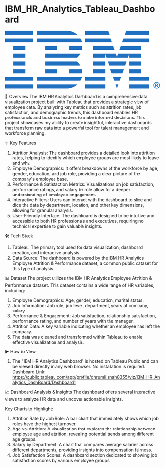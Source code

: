 # IBM_HR_Analytics_Tableau_Dashboard
![IBM Banner](https://github.com/dhrumil231/IBM_HR_Analytics_Tableau_Dashboard/blob/main/IBM_logo.png)

💼 Overview
The IBM HR Analytics Dashboard is a comprehensive data visualization project built with Tableau that provides a strategic view of employee data. By analyzing key metrics such as attrition rates, job satisfaction, and demographic trends, this dashboard enables HR professionals and business leaders to make informed decisions. This project showcases my ability to create insightful, interactive dashboards that transform raw data into a powerful tool for talent management and workforce planning.

✨ Key Features
1) Attrition Analysis: The dashboard provides a detailed look into attrition rates, helping to identify which employee groups are most likely to leave and why.
2) Employee Demographics: It offers breakdowns of the workforce by age, gender, education, and job role, providing a clear picture of the company's employee base.
3) Performance & Satisfaction Metrics: Visualizations on job satisfaction, performance ratings, and salary by role allow for a deeper understanding of employee engagement.
4) Interactive Filters: Users can interact with the dashboard to slice and dice the data by department, location, and other key dimensions, allowing for granular analysis.
5) User-Friendly Interface: The dashboard is designed to be intuitive and accessible to both HR professionals and executives, requiring no technical expertise to gain valuable insights.

🛠️ Tech Stack
1) Tableau: The primary tool used for data visualization, dashboard creation, and interactive analysis.
2) Data Source: The dashboard is powered by the IBM HR Analytics Employee Attrition & Performance dataset, a common public dataset for this type of analysis.

📊 Dataset
The project utilizes the IBM HR Analytics Employee Attrition & Performance dataset. This dataset contains a wide range of HR variables, including:
1) Employee Demographics: Age, gender, education, marital status.
2) Job Information: Job role, job level, department, years at company, salary.
3) Performance & Engagement: Job satisfaction, relationship satisfaction, performance rating, and number of years with the manager.
4) Attrition Data: A key variable indicating whether an employee has left the company.
5) The data was cleaned and transformed within Tableau to enable effective visualization and analysis.

▶️ How to View
1) The "IBM HR Analytics Dashboard" is hosted on Tableau Public and can be viewed directly in any web browser. No installation is required.
Dashboard Link: https://public.tableau.com/app/profile/dhrumil.shah8355/viz/IBM_HR_Analytics_DashBoard/Dashboard1

📈 Dashboard Analysis & Insights
The dashboard offers several interactive views to analyze HR data and uncover actionable insights.

Key Charts to Highlight:
1) Attrition Rate by Job Role: A bar chart that immediately shows which job roles have the highest turnover.
2) Age vs. Attrition: A visualization that explores the relationship between employee age and attrition, revealing potential trends among different age groups.
3) Salary by Department: A chart that compares average salaries across different departments, providing insights into compensation fairness.
4) Job Satisfaction Scores: A dashboard section dedicated to showing job satisfaction scores by various employee groups.
